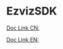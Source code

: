 # EzvizSDK

[Doc Link CN: ](https://open.ys7.com/doc/zh/book/4.x/android-sdk.html)

[Doc Link EN: ](https://open.ys7.com/doc/en/4.x/android-sdk-en.html)
